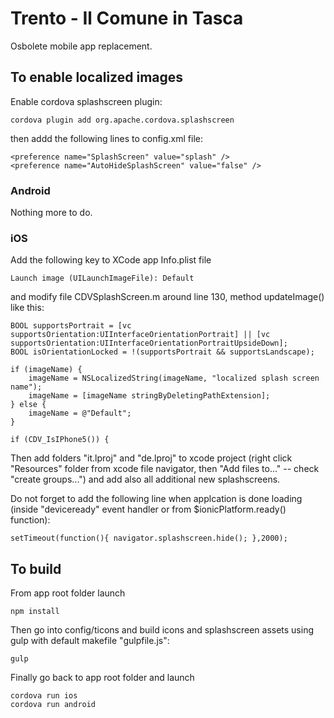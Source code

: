 Trento - Il Comune in Tasca
===========================

Osbolete mobile app replacement.


## To enable localized images

Enable cordova splashscreen plugin:

    cordova plugin add org.apache.cordova.splashscreen

then addd the following lines to config.xml file:

    <preference name="SplashScreen" value="splash" />
    <preference name="AutoHideSplashScreen" value="false" />

### Android

Nothing more to do.

### iOS

Add the following key to XCode app Info.plist file

    Launch image (UILaunchImageFile): Default

and modify file CDVSplashScreen.m around line 130, method updateImage() like this:

    BOOL supportsPortrait = [vc supportsOrientation:UIInterfaceOrientationPortrait] || [vc supportsOrientation:UIInterfaceOrientationPortraitUpsideDown];
    BOOL isOrientationLocked = !(supportsPortrait && supportsLandscape);

    if (imageName) {
        imageName = NSLocalizedString(imageName, "localized splash screen name");
        imageName = [imageName stringByDeletingPathExtension];
    } else {
        imageName = @"Default";
    }

    if (CDV_IsIPhone5()) {

Then add folders "it.lproj" and  "de.lproj" to xcode project (right click "Resources" folder from xcode file navigator, then "Add files to..." -- check "create groups...") and add also all additional new splashscreens.

Do not forget to add the following line when applcation is done loading (inside "deviceready" event handler or from $ionicPlatform.ready() function):

    setTimeout(function(){ navigator.splashscreen.hide(); },2000);


## To build

From app root folder launch

    npm install

Then go into config/ticons and build icons and splashscreen assets using gulp with default makefile "gulpfile.js":

    gulp

Finally go back to app root folder and launch

    cordova run ios
    cordova run android
